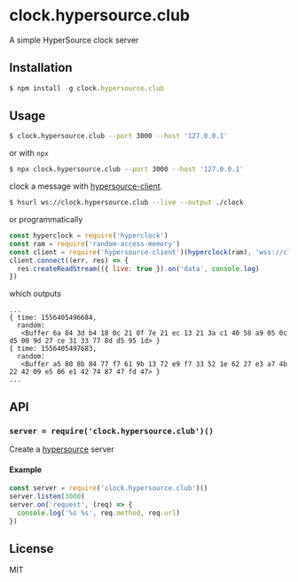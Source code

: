 clock.hypersource.club
======================

A simple HyperSource clock server

## Installation

```js
$ npm install -g clock.hypersource.club
```

## Usage

```sh
$ clock.hypersource.club --port 3000 --host '127.0.0.1'
```

or with `npx`

```sh
$ npx clock.hypersource.club --port 3000 --host '127.0.0.1'
```

clock a message with
[hypersource-client](https://github.com/jwerle/hypersource-client).

```sh
$ hsurl ws://clock.hypersource.club --live --output ./clock
```

or programmatically

```js
const hyperclock = require('hyperclock')
const ram = require('random-access-memory')
const client = require('hypersource-client')(hyperclock(ram), 'wss://clock.hypersource.club')
client.connect((err, res) => {
  res.createReadStream(({ live: true }).on('data', console.log)
})
```

which outputs

```
...
{ time: 1556405496684,
  random:
   <Buffer 6a 84 3d b4 18 0c 21 0f 7e 21 ec 13 21 3a c1 40 58 a9 05 0c d5 00 9d 27 ce 31 33 77 8d d5 95 1d> }
{ time: 1556405497683,
  random:
   <Buffer a5 80 8b 84 77 f7 61 9b 13 72 e9 f7 33 52 1e 62 27 e3 a7 4b 22 42 09 e5 06 e1 42 74 87 47 fd 47> }
...
```

## API

### `server = require('clock.hypersource.club')()`

Create a [hypersource](https://github.com/jwerle/hypersource) server

#### Example

```js
const server = require('clock.hypersource.club')()
server.listen(3000)
server.on('request', (req) => {
  console.log('%s %s', req.method, req.url)
})
```

## License

MIT
